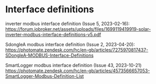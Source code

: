 
# Interface definitions
inverter modbus interface definition (Issue 5, 2023-02-16):
https://forum.iobroker.net/assets/uploads/files/1699119419919-solar-inverter-modbus-interface-definitions-v5.pdf

SdongleA modbus interface definition (Issue 2, 2023-04-20):
https://photomate.zendesk.com/hc/en-gb/articles/7275970817437-SDongleA-MODBUS-Interface-Definitions 

SmartLogger modbus interface definition (Issue 43, 2023-10-21)
https://photomate.zendesk.com/hc/en-gb/articles/4573566657053-SmartLogger-Modbus-Definition-List
